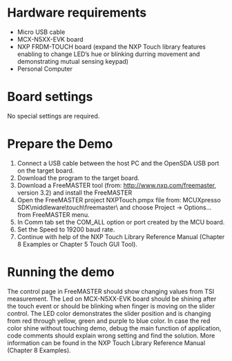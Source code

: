 Hardware requirements
=====================
- Micro USB cable
- MCX-N5XX-EVK board
- NXP FRDM-TOUCH board (expand the NXP Touch library features enabling to change LED’s hue or blinking durring movement and demonstrating mutual sensing keypad) 
- Personal Computer

Board settings
============
No special settings are required.

Prepare the Demo
===============
1.  Connect a USB cable between the host PC and the OpenSDA USB port on the target board.
2.  Download the program to the target board.
3.  Download a FreeMASTER tool (from: http://www.nxp.com/freemaster, version 3.2) and install the FreeMASTER
4.  Open the FreeMASTER project NXPTouch.pmpx file from: MCUXpresso SDK\middleware\touch\freemaster\ and choose Project -> Options... from FreeMASTER menu.  
5.  In Comm tab set the COM_ALL option or port created by the MCU board.
6.  Set the Speed to 19200 baud rate.
7.  Continue with help of the NXP Touch Library Reference Manual (Chapter 8 Examples or Chapter 5 Touch GUI Tool).

Running the demo
================
The control page in FreeMASTER should show changing values from TSI measurement. The Led on MCX-N5XX-EVK board 
should be shining after the touch event or should be blinking when finger is moving on the slider control. 
The LED color demonstrates the slider position and is changing from red through yellow, green and purple to blue color.
In case the red color shine without touching demo, debug the main function of application, code comments should explain wrong setting and find the solution. 
More information can be found in the NXP Touch Library Reference Manual (Chapter 8 Examples).
